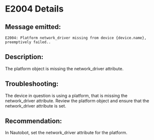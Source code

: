 # E2004 Details

## Message emitted:

`E2004: Platform network_driver missing from device {device.name}, preemptively failed..`

## Description:

The platform object is missing the network_driver attribute.

## Troubleshooting:

The device in question is using a platform, that is missing the network_driver attribute. Review the platform object and ensure that the network_driver attribute is set.

## Recommendation:

In Nautobot, set the network_driver attribute for the platform.